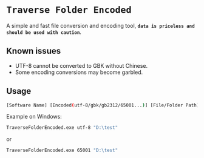 # `Traverse Folder Encoded`

A simple and fast file conversion and encoding tool, **`data is priceless and should be used with caution`**.

## Known issues

- UTF-8 cannot be converted to GBK without Chinese.
- Some encoding conversions may become garbled.

## Usage

```bash
[Software Name] [Encoded(utf-8/gbk/gb2312/65001...)] [File/Folder Path]
```

Example on Windows:

```bash
TraverseFolderEncoded.exe utf-8 "D:\test"
```

or

```bash
TraverseFolderEncoded.exe 65001 "D:\test"
```